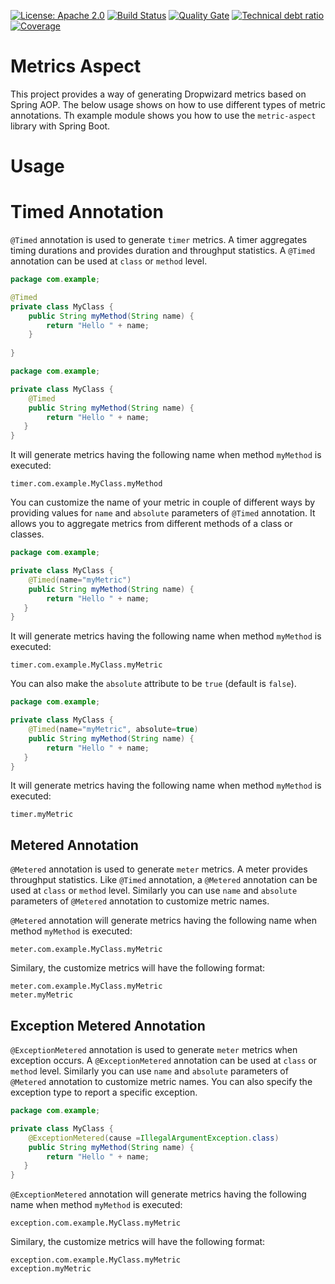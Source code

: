 [![License: Apache 2.0](https://img.shields.io/badge/License-Apache%202.0-blue.svg)](https://opensource.org/licenses/Apache-2.0) 
[![Build Status][travis-badge]][travis-badge-url]
[![Quality Gate][sonarqube-badge]][sonarqube-badge-url] 
[![Technical debt ratio][technical-debt-ratio-badge]][technical-debt-ratio-badge-url] 
[![Coverage][coverage-badge]][coverage-badge-url]

Metrics Aspect
==========================
This project provides a way of generating Dropwizard metrics based on Spring
AOP. The below usage shows on how to use different types of metric annotations.
Th example module shows you how to use the `metric-aspect` library with
Spring Boot. 

# Usage 

# Timed Annotation

`@Timed` annotation is used to generate `timer` metrics. A timer aggregates timing 
durations and provides duration and throughput statistics. A `@Timed` annotation 
can be used at `class` or `method` level.
```java
package com.example;

@Timed
private class MyClass {
    public String myMethod(String name) {
        return "Hello " + name;
    }
    
}
```  

```java
package com.example;

private class MyClass {
    @Timed
    public String myMethod(String name) {
        return "Hello " + name;
   }
}
``` 
It will generate metrics having the following name when method `myMethod` is executed:
```
timer.com.example.MyClass.myMethod
```

You can customize the name of your metric in couple of different ways by 
providing values for `name` and `absolute` parameters of `@Timed` annotation. 
It allows you to aggregate metrics from different methods of a class or classes.

```java
package com.example;

private class MyClass {
    @Timed(name="myMetric")
    public String myMethod(String name) {
        return "Hello " + name;
   }
}
``` 
It will generate metrics having the following name when method `myMethod` is executed:
```
timer.com.example.MyClass.myMetric
```
You can also make the `absolute` attribute to be `true` (default is `false`).
```java
package com.example;

private class MyClass {
    @Timed(name="myMetric", absolute=true)
    public String myMethod(String name) {
        return "Hello " + name;
   }
}
``` 
It will generate metrics having the following name when method `myMethod` is executed:
```
timer.myMetric
```

## Metered Annotation

`@Metered` annotation is used to generate `meter` metrics. A meter provides 
throughput statistics. Like `@Timed` annotation, a `@Metered` annotation can 
be used at `class` or `method` level. Similarly you can use `name` and `absolute`
parameters of `@Metered` annotation to customize metric names. 

`@Metered` annotation will generate metrics having the following name when method `myMethod` is executed:
```
meter.com.example.MyClass.myMetric
```
Similary, the customize metrics will have the following format:
```
meter.com.example.MyClass.myMetric
meter.myMetric
```

## Exception Metered Annotation

`@ExceptionMetered` annotation is used to generate `meter` metrics when 
exception occurs. A `@ExceptionMetered` annotation can be used at `class` or 
`method` level. Similarly you can use `name` and `absolute` parameters of 
`@Metered` annotation to customize metric names. You can also specify the 
exception type to report a specific exception.

```java
package com.example;

private class MyClass {
    @ExceptionMetered(cause =IllegalArgumentException.class)
    public String myMethod(String name) {
        return "Hello " + name;
   }
}
``` 

`@ExceptionMetered` annotation will generate metrics having the following 
name when method `myMethod` is executed:
```
exception.com.example.MyClass.myMetric
```
Similary, the customize metrics will have the following format:
```
exception.com.example.MyClass.myMetric
exception.myMetric
```

[travis-badge]: https://travis-ci.org/indrabasak/metrics-aspect-parent.svg?branch=master
[travis-badge-url]: https://travis-ci.org/indrabasak/metrics-aspect-parent

[sonarqube-badge]: https://sonarcloud.io/api/project_badges/measure?project=org.basaki.metrics:metrics-aspect-parent&metric=alert_status
[sonarqube-badge-url]: https://sonarcloud.io/dashboard/index/org.basaki.metrics:metrics-aspect-parent

[technical-debt-ratio-badge]: https://sonarcloud.io/api/project_badges/measure?project=org.basaki.metrics:metrics-aspect-parent&metric=sqale_index
[technical-debt-ratio-badge-url]: https://sonarcloud.io/dashboard/index/org.basaki.metrics:metrics-aspect-parent

[coverage-badge]: https://sonarcloud.io/api/project_badges/measure?project=org.basaki.metrics:metrics-aspect-parent&metric=coverage
[coverage-badge-url]: https://sonarcloud.io/dashboard/index/org.basaki.metrics:metrics-aspect-parent
